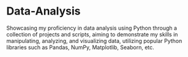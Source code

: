 # Data-Analysis
Showcasing my proficiency in data analysis using Python through a collection of projects and scripts, aiming to demonstrate my skills in manipulating, analyzing, and visualizing data, utilizing popular Python libraries such as Pandas, NumPy, Matplotlib, Seaborn, etc.
